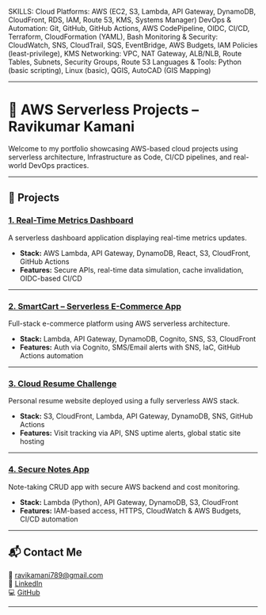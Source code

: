 SKILLS:
Cloud Platforms: AWS (EC2, S3, Lambda, API Gateway, DynamoDB, CloudFront, RDS, IAM, Route 53, KMS, Systems Manager)
DevOps & Automation: Git, GitHub, GitHub Actions, AWS CodePipeline, OIDC, CI/CD, Terraform, CloudFormation (YAML), Bash
Monitoring & Security: CloudWatch, SNS, CloudTrail, SQS, EventBridge, AWS Budgets, IAM Policies (least-privilege), KMS
Networking: VPC, NAT Gateway, ALB/NLB, Route Tables, Subnets, Security Groups, Route 53
Languages & Tools: Python (basic scripting), Linux (basic), QGIS, AutoCAD (GIS Mapping)

---

# 🚀 AWS Serverless Projects – Ravikumar Kamani

Welcome to my portfolio showcasing AWS-based cloud projects using serverless architecture, Infrastructure as Code, CI/CD pipelines, and real-world DevOps practices.

---

## 🔧 Projects

### [1. Real-Time Metrics Dashboard](https://github.com/RavikumarKamani74/real-time-dashboard)
A serverless dashboard application displaying real-time metrics updates.

- **Stack:** AWS Lambda, API Gateway, DynamoDB, React, S3, CloudFront, GitHub Actions
- **Features:** Secure APIs, real-time data simulation, cache invalidation, OIDC-based CI/CD

---

### [2. SmartCart – Serverless E-Commerce App](https://github.com/RavikumarKamani74/smartcart-aws-serverless)
Full-stack e-commerce platform using AWS serverless architecture.

- **Stack:** Lambda, API Gateway, DynamoDB, Cognito, SNS, S3, CloudFront
- **Features:** Auth via Cognito, SMS/Email alerts with SNS, IaC, GitHub Actions automation

---

### [3. Cloud Resume Challenge](https://github.com/RavikumarKamani74/ravikumar-cloud-portfolio)
Personal resume website deployed using a fully serverless AWS stack.

- **Stack:** S3, CloudFront, Lambda, API Gateway, DynamoDB, SNS, GitHub Actions
- **Features:** Visit tracking via API, SNS uptime alerts, global static site hosting

---

### [4. Secure Notes App](https://github.com/RavikumarKamani74/secure-notes-serverless-app)
Note-taking CRUD app with secure AWS backend and cost monitoring.

- **Stack:** Lambda (Python), API Gateway, DynamoDB, S3, CloudFront
- **Features:** IAM-based access, HTTPS, CloudWatch & AWS Budgets, CI/CD automation

---

## 📬 Contact Me

📧 ravikamani789@gmail.com  
🔗 [LinkedIn](https://linkedin.com/in/ravikumar-kamani-41b1641b2)  
💻 [GitHub](https://github.com/RavikumarKamani74)

---




